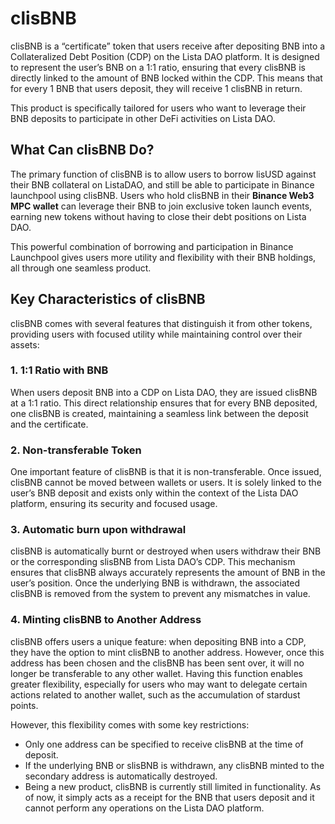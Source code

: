 # clisBNB

clisBNB is a “certificate” token that users receive after depositing BNB into a Collateralized Debt Position (CDP) on the Lista DAO platform. It is designed to represent the user’s BNB on a 1:1 ratio, ensuring that every clisBNB is directly linked to the amount of BNB locked within the CDP. This means that for every 1 BNB that users deposit, they will receive 1 clisBNB in return.

This product is specifically tailored for users who want to leverage their BNB deposits to participate in other DeFi activities on Lista DAO.

## What Can clisBNB Do? <a href="#id-9a96" id="id-9a96"></a>

The primary function of clisBNB is to allow users to borrow lisUSD against their BNB collateral on ListaDAO, and still be able to participate in Binance launchpool using clisBNB. Users who hold clisBNB in their **Binance Web3 MPC wallet** can leverage their BNB to join exclusive token launch events, earning new tokens without having to close their debt positions on Lista DAO.

This powerful combination of borrowing and participation in Binance Launchpool gives users more utility and flexibility with their BNB holdings, all through one seamless product.

## Key Characteristics of clisBNB <a href="#id-8293" id="id-8293"></a>

clisBNB comes with several features that distinguish it from other tokens, providing users with focused utility while maintaining control over their assets:

### 1. 1:1 Ratio with BNB <a href="#d449" id="d449"></a>

When users deposit BNB into a CDP on Lista DAO, they are issued clisBNB at a 1:1 ratio. This direct relationship ensures that for every BNB deposited, one clisBNB is created, maintaining a seamless link between the deposit and the certificate.

### 2. Non-transferable Token <a href="#e763" id="e763"></a>

One important feature of clisBNB is that it is non-transferable. Once issued, clisBNB cannot be moved between wallets or users. It is solely linked to the user’s BNB deposit and exists only within the context of the Lista DAO platform, ensuring its security and focused usage.

### 3. Automatic burn upon withdrawal <a href="#f3b4" id="f3b4"></a>

clisBNB is automatically burnt or destroyed when users withdraw their BNB or the corresponding slisBNB from Lista DAO’s CDP. This mechanism ensures that clisBNB always accurately represents the amount of BNB in the user’s position. Once the underlying BNB is withdrawn, the associated clisBNB is removed from the system to prevent any mismatches in value.

### 4. Minting clisBNB to Another Address <a href="#id-7699" id="id-7699"></a>

clisBNB offers users a unique feature: when depositing BNB into a CDP, they have the option to mint clisBNB to another address. However, once this address has been chosen and the clisBNB has been sent over, it will no longer be transferable to any other wallet. Having this function enables greater flexibility, especially for users who may want to delegate certain actions related to another wallet, such as the accumulation of stardust points.

However, this flexibility comes with some key restrictions:

* Only one address can be specified to receive clisBNB at the time of deposit.
* If the underlying BNB or slisBNB is withdrawn, any clisBNB minted to the secondary address is automatically destroyed.
* Being a new product, clisBNB is currently still limited in functionality. As of now, it simply acts as a receipt for the BNB that users deposit and it cannot perform any operations on the Lista DAO platform.
